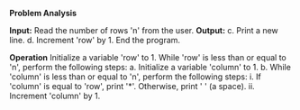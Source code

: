 **Problem Analysis**

**Input:** Read the number of rows 'n' from the user.
**Output:** c. Print a new line.
d. Increment 'row' by 1.
End the program.

**Operation**
Initialize a variable 'row' to 1.
While 'row' is less than or equal to 'n', perform the following steps:
a. Initialize a variable 'column' to 1.
b. While 'column' is less than or equal to 'n', perform the following steps:
i. If 'column' is equal to 'row', print '*'. Otherwise, print ' ' (a space).
ii. Increment 'column' by 1.
